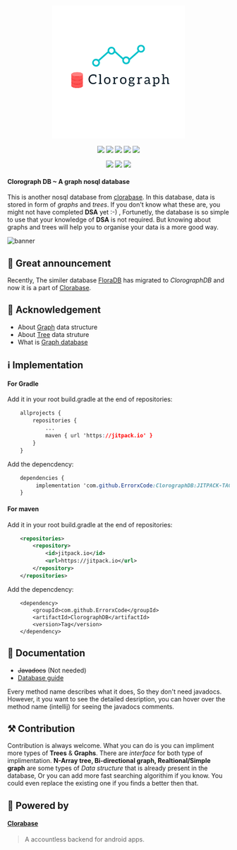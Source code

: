 <p align="center"><img alt="clorographDB" height="300" src="/clorograph.png"></p>
<p align="center">
  <img src="https://img.shields.io/badge/Version-1.1-green?style=for-the-badge">
  <img src="https://img.shields.io/github/license/ErrorxCode/ClorographDB?style=for-the-badge">
  <img src="https://img.shields.io/github/stars/ErrorxCode/ClorographDB?style=for-the-badge">
  <img src="https://img.shields.io/github/issues/ErrorxCode/ClorographDB?color=red&style=for-the-badge">
  <img src="https://img.shields.io/github/forks/ErrorxCode/ClorographDB?color=teal&style=for-the-badge">
</p>

<p align="center">
  <img src="https://img.shields.io/badge/Author-Rahil--Khan-cyan?style=flat-square">
  <img src="https://img.shields.io/badge/Open%20Source-Yes-cyan?style=flat-square">
  <img src="https://img.shields.io/badge/Written%20In-Java-cyan?style=flat-square">
</p>

#### Clorograph DB ~ A graph nosql database

This is another nosql database from [clorabase](htps://clorabase.tk). In this database, data is stored in form of *graphs* and *trees*. If you don't know what these are, you might not have completed **DSA** yet :-) , Fortunetly, the database is so simple to use that your knowledge of **DSA** is not required. But knowing about graphs and trees will help you to organise your data is a more good way.


![banner](https://user-images.githubusercontent.com/65817230/172398486-052b3c41-364e-4f33-a120-5dc6847289ca.png)

## 📢 Great announcement

Recently, The similer database [FloraDB](https://github.com/ErrorxCode/FloraDB) has migrated to *ClorographDB* and now it is a part of [Clorabase](https://github.com/ErrorxCode/Clorabase).

## 📗 Acknowledgement
- About [Graph](https://en.wikipedia.org/wiki/Graph_%28abstract_data_type%29) data structure
- About [Tree](https://en.wikipedia.org/wiki/Tree_%28data_structure%29) data struture
- What is [Graph database](https://en.wikipedia.org/wiki/Graph_database)


## ℹ️ Implementation
#### For Gradle
Add it in your root build.gradle at the end of repositories:
```css
	allprojects {
		repositories {
			...
			maven { url 'https://jitpack.io' }
		}
	}
```
Add the depencdency:
```css
	dependencies {
	     implementation 'com.github.ErrorxCode:ClorographDB:JITPACK-TAG'
	}
```
#### For maven
Add it in your root build.gradle at the end of repositories:
```xml
	<repositories>
		<repository>
		    <id>jitpack.io</id>
		    <url>https://jitpack.io</url>
		</repository>
	</repositories>
```

Add the depencdency:
```markup
	<dependency>
	    <groupId>com.github.ErrorxCode</groupId>
	    <artifactId>ClorographDB</artifactId>
	    <version>Tag</version>
	</dependency>
```

## 📝 Documentation
- ~~Javadocs~~ (Not needed)
- [Database guide](fd)

Every method name describes what it does, So they don't need javadocs. However, it you want to see the detailed desription, you can hover over the method name (intellij)
for seeing the javadocs comments.


## ⚒️ Contribution
Contribution is always welcome. What you can do is you can impliment more types of **Trees** & **Graphs**. There are *interface* for both type of implimentation. **N-Array tree, Bi-directional graph, Realtional/Simple graph** are some types of *Data structure* that is already present in the database, Or you can add more fast searching algorithim if you know. You could even replace the existing one if you finds a better then that.



## 💖 Powered by 
#### [Clorabase](https://github.com/ErrorxCode/Clorabase)
> A accountless backend for android apps.
